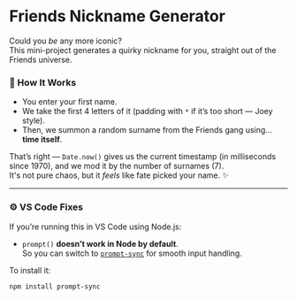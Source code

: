 # Friends Nickname Generator

Could you *be* any more iconic?  
This mini-project generates a quirky nickname for you, straight out of the Friends universe.

### 🚀 How It Works
- You enter your first name.
- We take the first 4 letters of it (padding with `*` if it’s too short — Joey style).
- Then, we summon a random surname from the Friends gang using... **time itself**.

That’s right — `Date.now()` gives us the current timestamp (in milliseconds since 1970), and we mod it by the number of surnames (7).  
It's not pure chaos, but it *feels* like fate picked your name. ✨

---

### ⚙️ VS Code Fixes
If you’re running this in VS Code using Node.js:
- `prompt()` **doesn’t work in Node by default**.  
  So you can switch to [`prompt-sync`](https://www.npmjs.com/package/prompt-sync) for smooth input handling.

To install it:
```bash
npm install prompt-sync
